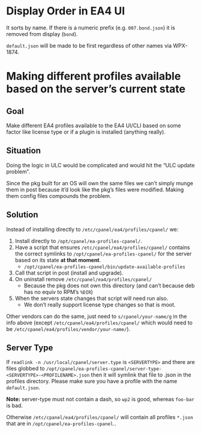 # Display Order in EA4 UI

It sorts by name. If there is a numeric prefix (e.g. `007.bond.json`) it is removed from display (`bond`).

`default.json` will be made to be first regardless of other names via WPX-1874.

# Making different profiles available based on the server’s current state

## Goal

Make different EA4 profiles available to the EA4 UI/CLI based on some factor like license type or if a plugin is installed (anything really).

## Situation

Doing the logic in ULC would be complicated and would hit the “ULC update problem”.

Since the pkg built for an OS will own the same files we can’t simply munge them in post because it’d look like the pkg’s files were modified. Making them config files compounds the problem.

## Solution

Instead of installing directly to `/etc/cpanel/ea4/profiles/cpanel/` we:

1. Install directly to `/opt/cpanel/ea-profiles-cpanel/`.
2. Have a script that ensures `/etc/cpanel/ea4/profiles/cpanel/` contains the correct symlinks to `/opt/cpanel/ea-profiles-cpanel/` for the server based on its state **at that moment**.
   * `/opt/cpanel/ea-profiles-cpanel/bin/update-available-profiles`
3. Call that script in post (install and upgrade).
4. On uninstall remove `/etc/cpanel/ea4/profiles/cpanel/`
   * Because the pkg does not own this directory (and can’t because deb has no equiv to RPM’s `%DIR`)
5. When the servers state changes that script will need run also.
   * We don’t really support license type changes so that is moot.

Other vendors can do the same, just need to `s/cpanel/your-name/g` in the info above (except `/etc/cpanel/ea4/profiles/cpanel/` which would need to be `/etc/cpanel/ea4/profiles/vendor/your-name/`).

## Server Type

If `readlink -n /usr/local/cpanel/server.type` is `<SERVERTYPE>` and there are files globbed to `/opt/cpanel/ea-profiles-cpanel/server-type-<SERVERTYPE>-<PROFILENAME>.json` then it will symlink that file to <PROFILENAME>.json in the profiles directory. Please make sure you have a profile with the name `default.json`.

**Note:** server-type must not contain a dash, so `wp2` is good, whereas `foo-bar` is bad.

Otherwise `/etc/cpanel/ea4/profiles/cpanel/` will contain all profiles `*.json` that are in `/opt/cpanel/ea-profiles-cpanel`..
